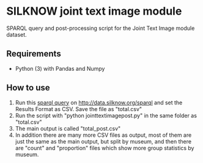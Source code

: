# SILKNOW joint text image module
SPARQL query and post-processing script for the Joint Text Image module dataset.


## Requirements
- Python (3) with Pandas and Numpy

## How to use
1. Run this [sparql query](https://github.com/silknow/converter/blob/master/jointtextimagemodule/total.sparql) on http://data.silknow.org/sparql and set the Results Format as CSV. Save the file as "total.csv"
2. Run the script with "python jointtextimagepost.py" in the same folder as "total.csv"
3. The main output is called "total_post.csv"
4. In addition there are many more CSV files as output, most of them are just the same as the main output, but split by museum, and then there are "count" and "proportion" files which show more group statistics by museum.

